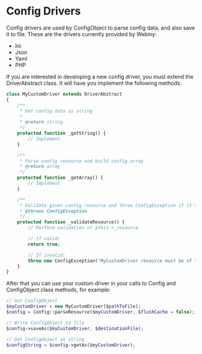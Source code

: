 Config Drivers
=====================

Config drivers are used by ConfigObject to parse config data, and also save it to file.
These are the drivers currently provided by Webiny:

- Ini
- Json
- Yaml
- PHP

If you are interested in developing a new config driver, you must extend the DriverAbstract class. It will have you implement the following methods:
```php
class MyCustomDriver extends DriverAbstract
{
    /**
     * Get config data as string
     *
     * @return string
     */
    protected function _getString() {
        // Implement
    }

    /**
     * Parse config resource and build config array
     * @return array
     */
    protected function _getArray() {
        // Implement
    }

    /**
     * Validate given config resource and throw ConfigException if it's not valid
     * @throws ConfigException
     */
    protected function _validateResource() {
        // Perform validation of $this->_resource

        // If valid:
        return true;

        // If invalid:
        throw new ConfigException('MyCustomDriver resource must be of type ... ');
    }
}
```
After that you can use your custom driver in your calls to Config and ConfigObject class methods, for example:
```php
// Get ConfigObject
$myCustomDriver = new MyCustomDriver($pathToFile);
$config = Config::parseResource($myCustomDriver, $flushCache = false);

// Write ConfigObject to file
$config->saveAs($myCustomDriver, $destinationFile);

// Get ConfigObject as string
$configString = $config->getAs($myCustomDriver);
```